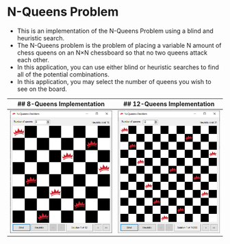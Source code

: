 # N-Queens Problem
- This is an implementation of the N-Queens Problem using a blind and heuristic search.
- The N-Queens problem is the problem of placing a variable N amount of chess queens on an N×N chessboard so that no two queens attack each other.
- In this application, you can use either blind or heuristic searches to find all of the potential combinations. 
- In this application, you may select the number of queens you wish to see on the board.

| ## 8-Queens Implementation | ## 12-Queens Implementation  |
| :---:   | :---: |
|![8_Queens](https://github.com/matthewalunni/N_Queens_Problem/blob/master/readme-images/8queens.PNG?raw=true) |![12_Queens](https://github.com/matthewalunni/N_Queens_Problem/blob/master/readme-images/12queens.PNG?raw=true) |




